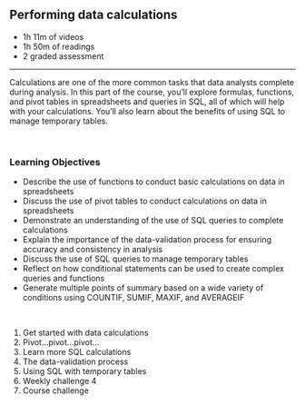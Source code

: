 ## Performing data calculations

- 1h 11m of videos
- 1h 50m of readings
- 2 graded assessment

<hr>

Calculations are one of the more common tasks that data analysts complete during analysis. In this part of the course, you’ll explore formulas, functions, and pivot tables in spreadsheets and queries in SQL, all of which will help with your calculations. You’ll also learn about the benefits of using SQL to manage temporary tables.

<br>

### Learning Objectives

- Describe the use of functions to conduct basic calculations on data in spreadsheets
- Discuss the use of pivot tables to conduct calculations on data in spreadsheets
- Demonstrate an understanding of the use of SQL queries to complete calculations
- Explain the importance of the data-validation process for ensuring accuracy and consistency in analysis
- Discuss the use of SQL queries to manage temporary tables
- Reflect on how conditional statements can be used to create complex queries and functions
- Generate multiple points of summary based on a wide variety of conditions using COUNTIF, SUMIF, MAXIF, and AVERAGEIF

<br>

1. Get started with data calculations
2. Pivot...pivot...pivot...
3. Learn more SQL calculations
4. The data-validation process
5. Using SQL with temporary tables
6. Weekly challenge 4
7. Course challenge
